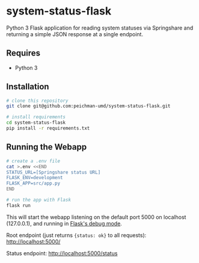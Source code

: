 # system-status-flask

Python 3 Flask application for reading system statuses via Springshare and
returning a simple JSON response at a single endpoint.

## Requires

* Python 3

## Installation

```bash
# clone this repository
git clone git@github.com:peichman-umd/system-status-flask.git

# install requirements
cd system-status-flask
pip install -r requirements.txt
```

## Running the Webapp

```bash
# create a .env file
cat >.env <<END
STATUS_URL=[Springshare status URL]
FLASK_ENV=development
FLASK_APP=src/app.py
END

# run the app with Flask
flask run
```

This will start the webapp listening on the default port 5000 on localhost 
(127.0.0.1), and running in [Flask's debug mode].

Root endpoint (just returns `{status: ok}` to all requests): 
<http://localhost:5000/>

Status endpoint: <http://localhost:5000/status>

[Flask's debug mode]: https://flask.palletsprojects.com/en/2.0.x/quickstart/#debug-mode
